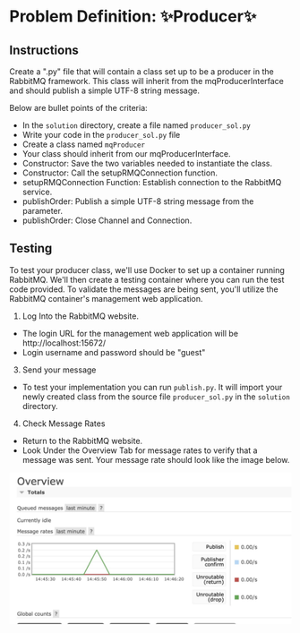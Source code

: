 # Problem Definition: ✨Producer✨

##  Instructions
Create a ".py" file that will contain a class set up to be a producer in the RabbitMQ framework. This class will inherit from the mqProducerInterface and should publish a simple UTF-8 string message. 

Below are bullet points of the criteria:
- In the `solution` directory, create a file named `producer_sol.py`
- Write your code in the `producer_sol.py` file
- Create a class named `mqProducer`
- Your class should inherit from our mqProducerInterface.
- Constructor: Save the two variables needed to instantiate the class.
- Constructor: Call the setupRMQConnection function.
- setupRMQConnection Function: Establish connection to the RabbitMQ service.
- publishOrder:  Publish a simple UTF-8 string message from the parameter.
- publishOrder:  Close Channel and Connection.  

## Testing
To test your producer class, we'll use Docker to set up a container running RabbitMQ. We'll then create a testing container where you can run the test code provided. To validate the messages are being sent, you'll utilize the RabbitMQ container's management web application.
1. Log Into the RabbitMQ website.
* The login URL for the management web application will be http://localhost:15672/
* Login username and password should be "guest"
3. Send your message
* To test your implementation you can run `publish.py`. It will import your newly created class from the source file `producer_sol.py` in the `solution` directory.
4. Check Message Rates
* Return to the RabbitMQ website.
* Look Under the Overview Tab for message rates to verify that a message was sent. Your message rate should look like the image below.

![alt text](../../../data/Images/message_rate.jpeg)
